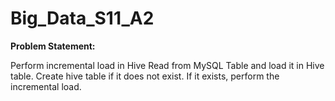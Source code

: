# Big_Data_S11_A2

<b>Problem Statement:</b>

Perform incremental load in Hive
Read from MySQL Table and load it in Hive table.
Create hive table if it does not exist.
If it exists, perform the incremental load.
